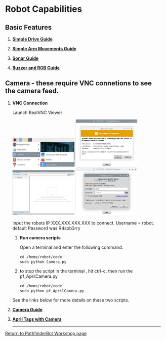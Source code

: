 # Robot Capabilities

## Basic Features

1. **[Simple Drive Guide](Simple_Drive_Guide.md)**

1. **[Simple Arm Movements Guide](Simple_Arm_Movements_Guide.md)**
  
1. **[Sonar Guide](Sonar_Guide.md)**

1. **[Buzzer and RGB Guide](Buzzer_and_RGB_Guide.md)**

## Camera - these require VNC connetions to see the camera feed. 

1. **VNC Connection**

    Launch RealVNC Viewer
   
     <img src="/zzimages/RealVNCViewer.jpg" width="200" > 

     <img src="/zzimages/VNC.jpg" width="200" > 

     <img src="/zzimages/VNC1.jpg" width="200" > 

     <img src="/zzimages/VNC2.jpg" width="200" > 

    Input the robots IP XXX.XXX.XXX.XXX to connect. Username = robot. default Password was R4spb3rry

    1. **Run camera scripts**
  
       Open a terminal and enter the following command.  
       ~~~
       cd /home/robot/code
       sudo python Camera.py
       ~~~
    1. to stop the script in the terminal , hit ctrl-c. then run the pf_AprilCamera.py 
       
       ~~~
       cd /home/robot/code
       sudo python pf_AprilCamera.py
       ~~~

      See the links below for more details on these two scripts. 
   
1. **[Camera Guide](Camera_Guide.md)**

1. **[April Tags with Camera](AprilTag_Camera_Guide.md)**

   ---

[Return to PathfinderBot Workshop page](/README.md)
